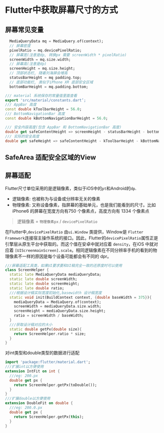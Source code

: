 # Flutter中获取屏幕尺寸的方式


##  屏幕常见变量

```dart
  MediaQueryData mq = MediaQuery.of(context);
  // 屏幕密度
  pixelRatio = mq.devicePixelRatio;
  // 屏幕宽(注意是dp, 转换px 需要 screenWidth * pixelRatio)
  screenWidth = mq.size.width;
  // 屏幕高(注意是dp)
  screenHeight = mq.size.height;
  // 顶部状态栏, 随着刘海屏会增高
  statusBarHeight = mq padding.top;
  // 底部功能栏, 类似于iPhone XR 底部安全区域
  bottomBarHeight = mq.padding.bottom;

/// material 系统保存的常量值里面查看
export 'src/material/constants.dart’;
/// AppBar 高度
const double kToolbarHeight = 56.0;
/// BottomNavigationBar 高度
const double kBottomNavigationBarHeight = 56.0;

/// 安全内容高度(包含 AppBar 和 BottomNavigationBar 高度)
double get safeContentHeight => screenHeight - statusBarHeight - bottomBarHeight;
/// 实际的安全高度
double get safeHeight => safeContentHeight - kToolbarHeight - kBottomNavigationBarHeight;
```


## SafeArea  适配安全区域的View


## 屏幕适配
Flutter尺寸单位采用的是逻辑像素，类似于iOS中的`pt`和Android的`dp`.
* 逻辑像素: 也被称为与设备或分辨率无关的像素
* 物理像素: 又称设备像素，指屏幕的基础单元，也是我们能看到的尺寸。比如 iPhone6 的屏幕在宽度方向有750 个像素点，高度方向有 1334 个像素点

> 逻辑像素 = `物理像素px` / `devicePixelRatio`

在Flutter中,`devicePixelRatio` 由`ui.Window` 类提供，Window是 `Flutter Framework`连接宿主操作系统的接口。因此，Flutter的`devicePixelRatio`属性正是引擎层从原生平台中获取的。而这个值在安卓中就对应着 `density`，在iOS 中就对应着 `[UIScreenmainScreen].scale`。相同逻辑像素在不同分辨率手机的看到的物理像素不一样的原因是每个设备可能都会有不同的 dpr。

```dart
///屏幕适配工具类，如果UI要求要和UI稿完全一致的还原度时可以使用
class ScreenHelper {
  static late MediaQueryData mediaQueryData;
  static late double screenWidth;
  static late double screenHeight;
  static late double ratio;
  ///根据设计稿实际宽度初始化,basewidth 设计稿宽度
  static void init(BuildContext context, {double baseWidth = 375}){
    mediaQueryData = MediaQuery.of(context);
    screenWidth = mediaQueryData.size.width;
    screenHeight = mediaQueryData.size.height;
    ratio = screenWidth / baseWidth;
  }
  ///获取设计稿对应的大小
  static double getPx(double size){
    return ScreenHelper.ratio * size;
  }
}
```

对int类型和double类型的数据进行适配
```dart
import 'package:flutter/material.dart';
///扩展int以方便使用
extension IntFit on int {
  ///eg: 200.px
  double get px {
    return ScreenHelper.getPx(toDouble());
  }
}
///扩展double以方便使用
extension DoubleFit on double {
  ///eg: 200.0.px
  double get px {
    return ScreenHelper.getPx(this);
  }
}
```